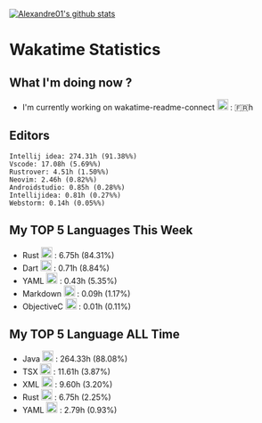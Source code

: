 [![Alexandre01's github stats](https://github-readme-stats.vercel.app/api?username=Alexandre01Dev&theme=dracula&count_private=true)](https://github.com/anuraghazra/github-readme-stats)
<!--
**Alexandre01Dev/Alexandre01Dev** is a ✨ _special_ ✨ repository because its `README.md` (this file) appears on your GitHub profile.

Here are some ideas to get you started:

- 🔭 I’m currently working on ...
- 🌱 I’m currently learning ...
- 👯 I’m looking to collaborate on ...
- 🤔 I’m looking for help with ...
- 💬 Ask me about ...
- 📫 How to reach me: ...
- 😄 Pronouns: ...
- ⚡ Fun fact: ...
-->

<!-- START_WAKATIME_BLOCK -->
# Wakatime Statistics

## What I'm doing now ? 

- I'm currently working on wakatime-readme-connect <img src="https://cdn.jsdelivr.net/gh/devicons/devicon@latest/icons/rust/rust-original.svg" alt="Rust" width="20" height="20"> : 🇫🇷h

## Editors

```text
Intellij idea: 274.31h (91.38%%)
Vscode: 17.08h (5.69%%)
Rustrover: 4.51h (1.50%%)
Neovim: 2.46h (0.82%%)
Androidstudio: 0.85h (0.28%%)
Intellijidea: 0.81h (0.27%%)
Webstorm: 0.14h (0.05%%)
```

## My TOP **5** Languages This Week 

- Rust <img src="https://cdn.jsdelivr.net/gh/devicons/devicon@latest/icons/rust/rust-original.svg" alt="Rust" width="20" height="20"> : 6.75h (84.31%)
- Dart <img src="https://cdn.jsdelivr.net/gh/devicons/devicon@latest/icons/dart/dart-original.svg" alt="Dart" width="20" height="20"> : 0.71h (8.84%)
- YAML <img src="https://cdn.jsdelivr.net/gh/devicons/devicon@latest/icons/yaml/yaml-original.svg" alt="YAML" width="20" height="20"> : 0.43h (5.35%)
- Markdown <img src="https://cdn.jsdelivr.net/gh/devicons/devicon@latest/icons/markdown/markdown-original.svg" alt="Markdown" width="20" height="20"> : 0.09h (1.17%)
- ObjectiveC <img src="https://static-00.iconduck.com/assets.00/file-unknown-icon-1775x2048-pyaeuwoe.png" alt="ObjectiveC" width="20" height="20"> : 0.01h (0.11%)

## My TOP **5** Language ALL Time 

- Java <img src="https://cdn.jsdelivr.net/gh/devicons/devicon@latest/icons/java/java-original.svg" alt="Java" width="20" height="20"> : 264.33h (88.08%)
- TSX <img src="https://static-00.iconduck.com/assets.00/file-unknown-icon-1775x2048-pyaeuwoe.png" alt="TSX" width="20" height="20"> : 11.61h (3.87%)
- XML <img src="https://cdn.jsdelivr.net/gh/devicons/devicon@latest/icons/xml/xml-original.svg" alt="XML" width="20" height="20"> : 9.60h (3.20%)
- Rust <img src="https://cdn.jsdelivr.net/gh/devicons/devicon@latest/icons/rust/rust-original.svg" alt="Rust" width="20" height="20"> : 6.75h (2.25%)
- YAML <img src="https://cdn.jsdelivr.net/gh/devicons/devicon@latest/icons/yaml/yaml-original.svg" alt="YAML" width="20" height="20"> : 2.79h (0.93%)

<!-- END_WAKATIME_BLOCK -->

